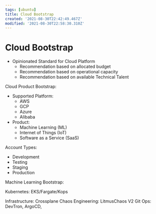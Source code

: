 ```yaml
---
tags: [ubuntu]
title: Cloud Bootstrap
created: '2021-08-30T22:42:49.467Z'
modified: '2021-08-30T22:58:30.310Z'
---
```


# Cloud Bootstrap

- Opinionated Standard for Cloud Platform
  - Recommendation based on allocated budget
  - Recommendation based on operational capacity
  - Recommendation based on available Technical Talent

Cloud Product Bootstrap:
- Supported Platform:
  - AWS
  - GCP
  - Azure
  - Alibaba
- Product:
  - Machine Learning (ML)
  - Internet of Things (IoT)
  - Software as a Service (SaaS)

Account Types:
- Development
- Testing
- Staging
- Production





Machine Learning Bootstrap:

Kubernetes: EKS/Fargate/Kops

Infrastructure: Crossplane
Chaos Engineering: LitmusChaos V2
Git Ops: DevTron, ArgoCD,  



